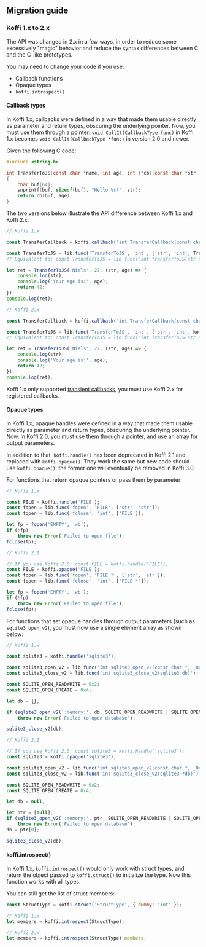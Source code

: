 ```{include} ../ChangeLog.md
```

## Migration guide

### Koffi 1.x to 2.x

The API was changed in 2.x in a few ways, in order to reduce some excessively "magic" behavior and reduce the syntax differences between C and the C-like prototypes.

You may need to change your code if you use:

- Callback functions
- Opaque types
- `koffi.introspect()`

#### Callback types

In Koffi 1.x, callbacks were defined in a way that made them usable directly as parameter and return types, obscuring the underlying pointer. Now, you must use them through a pointer: `void CallIt(CallbackType func)` in Koffi 1.x becomes `void CallIt(CallbackType *func)` in version 2.0 and newer.

Given the following C code:

```c
#include <string.h>

int TransferToJS(const char *name, int age, int (*cb)(const char *str, int age))
{
    char buf[64];
    snprintf(buf, sizeof(buf), "Hello %s!", str);
    return cb(buf, age);
}
```

The two versions below illustrate the API difference between Koffi 1.x and Koffi 2.x:

```js
// Koffi 1.x

const TransferCallback = koffi.callback('int TransferCallback(const char *str, int age)');

const TransferToJS = lib.func('TransferToJS', 'int', ['str', 'int', TransferCallback]);
// Equivalent to: const TransferToJS = lib.func('int TransferToJS(str s, int x, TransferCallback cb)');

let ret = TransferToJS('Niels', 27, (str, age) => {
    console.log(str);
    console.log('Your age is:', age);
    return 42;
});
console.log(ret);
```

```js
// Koffi 2.x

const TransferCallback = koffi.callback('int TransferCallback(const char *str, int age)');

const TransferToJS = lib.func('TransferToJS', 'int', ['str', 'int', koffi.pointer(TransferCallback)]);
// Equivalent to: const TransferToJS = lib.func('int TransferToJS(str s, int x, TransferCallback *cb)');

let ret = TransferToJS('Niels', 27, (str, age) => {
    console.log(str);
    console.log('Your age is:', age);
    return 42;
});
console.log(ret);
```

Koffi 1.x only supported [transient callbacks](functions.md#javascript-callbacks), you must use Koffi 2.x for registered callbacks.

#### Opaque types

In Koffi 1.x, opaque handles were defined in a way that made them usable directly as parameter and return types, obscuring the underlying pointer. Now, in Koffi 2.0, you must use them through a pointer, and use an array for output parameters.

In addition to that, `koffi.handle()` has been deprecated in Koffi 2.1 and replaced with `koffi.opaque()`. They work the same but new code should use `koffi.opaque()`, the former one will eventually be removed in Koffi 3.0.

For functions that return opaque pointers or pass them by parameter:

```js
// Koffi 1.x

const FILE = koffi.handle('FILE');
const fopen = lib.func('fopen', 'FILE', ['str', 'str']);
const fopen = lib.func('fclose', 'int', ['FILE']);

let fp = fopen('EMPTY', 'wb');
if (!fp)
    throw new Error('Failed to open file');
fclose(fp);
```

```js
// Koffi 2.1

// If you use Koffi 2.0: const FILE = koffi.handle('FILE');
const FILE = koffi.opaque('FILE');
const fopen = lib.func('fopen', 'FILE *', ['str', 'str']);
const fopen = lib.func('fclose', 'int', ['FILE *']);

let fp = fopen('EMPTY', 'wb');
if (!fp)
    throw new Error('Failed to open file');
fclose(fp);
```

For functions that set opaque handles through output parameters (such as `sqlite3_open_v2`), you must now use a single element array as shown below:

```js
// Koffi 1.x

const sqlite3 = koffi.handle('sqlite3');

const sqlite3_open_v2 = lib.func('int sqlite3_open_v2(const char *, _Out_ sqlite3 *db, int, const char *)');
const sqlite3_close_v2 = lib.func('int sqlite3_close_v2(sqlite3 db)');

const SQLITE_OPEN_READWRITE = 0x2;
const SQLITE_OPEN_CREATE = 0x4;

let db = {};

if (sqlite3_open_v2(':memory:', db, SQLITE_OPEN_READWRITE | SQLITE_OPEN_CREATE, null) != 0)
    throw new Error('Failed to open database');

sqlite3_close_v2(db);
```

```js
// Koffi 2.1

// If you use Koffi 2.0: const sqlite3 = koffi.handle('sqlite3');
const sqlite3 = koffi.opaque('sqlite3');

const sqlite3_open_v2 = lib.func('int sqlite3_open_v2(const char *, _Out_ sqlite3 **db, int, const char *)');
const sqlite3_close_v2 = lib.func('int sqlite3_close_v2(sqlite3 *db)');

const SQLITE_OPEN_READWRITE = 0x2;
const SQLITE_OPEN_CREATE = 0x4;

let db = null;

let ptr = [null];
if (sqlite3_open_v2(':memory:', ptr, SQLITE_OPEN_READWRITE | SQLITE_OPEN_CREATE, null) != 0)
    throw new Error('Failed to open database');
db = ptr[0];

sqlite3_close_v2(db);
```

#### koffi.introspect()

In Koffi 1.x, `koffi.introspect()` would only work with struct types, and return the object passed to `koffi.struct()` to initialize the type. Now this function works with all types.

You can still get the list of struct members:

```js
const StructType = koffi.struct('StructType', { dummy: 'int' });

// Koffi 1.x
let members = koffi.introspect(StructType);

// Koffi 2.x
let members = koffi.introspect(StructType).members;
```
